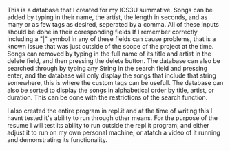 This is a database that I created for my ICS3U summative.
Songs can be added by typing in their name, the artist, the length in seconds, and as many or as few tags as desired, seperated by a comma. All of these inputs should be done in their coresponding fields
If I remember correctly including a "|" symbol in any of these fields can cause problems, that is a known issue that was just outside of the scope of the project at the time.
Songs can removed by typing in the full name of its title and artist in the delete field, and then pressing the delete button.
The database can also be searched through by typing any String in the search field and pressing enter, and the database will only display the songs that include that string somewhere, this is where the custom tags can be usefull.
The database can also be sorted to display the songs in alphabetical order by title, artist, or duration. This can be done with the restrictions of the search function.

I also created the entire program in repl.it and at the time of writing this I havnt tested it's ability to run through other means. For the purpose of the resume I will test its ability to run outside the repl.it program, and either adjust it to run on my own personal machine, or atatch a video of it running and demonstrating its functionality.
